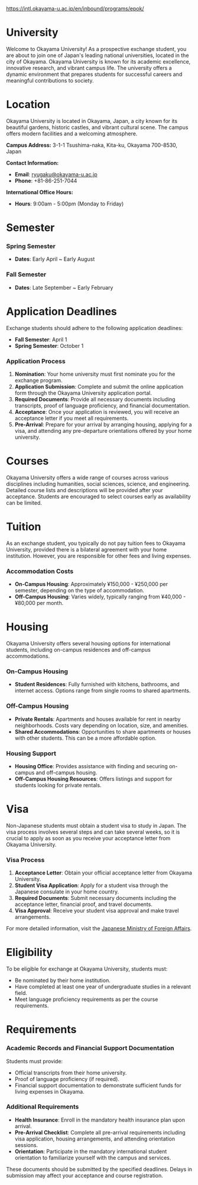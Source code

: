 https://intl.okayama-u.ac.jp/en/inbound/programs/epok/

# University

Welcome to Okayama University! As a prospective exchange student, you are about to join one of Japan's leading national universities, located in the city of Okayama. Okayama University is known for its academic excellence, innovative research, and vibrant campus life. The university offers a dynamic environment that prepares students for successful careers and meaningful contributions to society.

# Location

Okayama University is located in Okayama, Japan, a city known for its beautiful gardens, historic castles, and vibrant cultural scene. The campus offers modern facilities and a welcoming atmosphere.

**Campus Address:**
3-1-1 Tsushima-naka, Kita-ku, Okayama 700-8530, Japan

**Contact Information:**

- **Email**: ryugaku@okayama-u.ac.jp
- **Phone**: +81-86-251-7044

**International Office Hours:**

- **Hours**: 9:00am - 5:00pm (Monday to Friday)

# Semester

### Spring Semester

- **Dates**: Early April ~ Early August

### Fall Semester

- **Dates**: Late September ~ Early February

# Application Deadlines

Exchange students should adhere to the following application deadlines:

- **Fall Semester**: April 1
- **Spring Semester**: October 1

### Application Process

1. **Nomination**: Your home university must first nominate you for the exchange program.
2. **Application Submission**: Complete and submit the online application form through the Okayama University application portal.
3. **Required Documents**: Provide all necessary documents including transcripts, proof of language proficiency, and financial documentation.
4. **Acceptance**: Once your application is reviewed, you will receive an acceptance letter if you meet all requirements.
5. **Pre-Arrival**: Prepare for your arrival by arranging housing, applying for a visa, and attending any pre-departure orientations offered by your home university.

# Courses

Okayama University offers a wide range of courses across various disciplines including humanities, social sciences, science, and engineering. Detailed course lists and descriptions will be provided after your acceptance. Students are encouraged to select courses early as availability can be limited.

# Tuition

As an exchange student, you typically do not pay tuition fees to Okayama University, provided there is a bilateral agreement with your home institution. However, you are responsible for other fees and living expenses.

### Accommodation Costs

- **On-Campus Housing**: Approximately ¥150,000 - ¥250,000 per semester, depending on the type of accommodation.
- **Off-Campus Housing**: Varies widely, typically ranging from ¥40,000 - ¥80,000 per month.

# Housing

Okayama University offers several housing options for international students, including on-campus residences and off-campus accommodations.

### On-Campus Housing

- **Student Residences**: Fully furnished with kitchens, bathrooms, and internet access. Options range from single rooms to shared apartments.

### Off-Campus Housing

- **Private Rentals**: Apartments and houses available for rent in nearby neighborhoods. Costs vary depending on location, size, and amenities.
- **Shared Accommodations**: Opportunities to share apartments or houses with other students. This can be a more affordable option.

### Housing Support

- **Housing Office**: Provides assistance with finding and securing on-campus and off-campus housing.
- **Off-Campus Housing Resources**: Offers listings and support for students looking for private rentals.

# Visa

Non-Japanese students must obtain a student visa to study in Japan. The visa process involves several steps and can take several weeks, so it is crucial to apply as soon as you receive your acceptance letter from Okayama University.

### Visa Process

1. **Acceptance Letter**: Obtain your official acceptance letter from Okayama University.
2. **Student Visa Application**: Apply for a student visa through the Japanese consulate in your home country.
3. **Required Documents**: Submit necessary documents including the acceptance letter, financial proof, and travel documents.
4. **Visa Approval**: Receive your student visa approval and make travel arrangements.

For more detailed information, visit the [Japanese Ministry of Foreign Affairs](https://www.mofa.go.jp/j_info/visit/visa/).

# Eligibility

To be eligible for exchange at Okayama University, students must:

- Be nominated by their home institution.
- Have completed at least one year of undergraduate studies in a relevant field.
- Meet language proficiency requirements as per the course requirements.

# Requirements

### Academic Records and Financial Support Documentation

Students must provide:

- Official transcripts from their home university.
- Proof of language proficiency (if required).
- Financial support documentation to demonstrate sufficient funds for living expenses in Okayama.

### Additional Requirements

- **Health Insurance**: Enroll in the mandatory health insurance plan upon arrival.
- **Pre-Arrival Checklist**: Complete all pre-arrival requirements including visa application, housing arrangements, and attending orientation sessions.
- **Orientation**: Participate in the mandatory international student orientation to familiarize yourself with the campus and services.

These documents should be submitted by the specified deadlines. Delays in submission may affect your acceptance and course registration.
